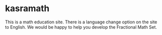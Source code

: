# kasramath
This is a math education site. There is a language change option on the site to English. We would be happy to help you develop the Fractional Math Set.
